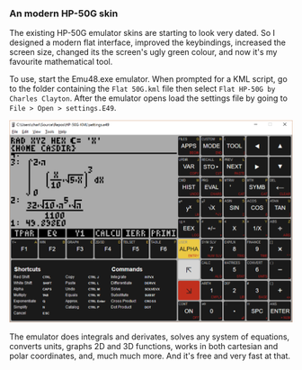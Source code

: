 ### An modern HP-50G skin

The existing HP-50G emulator skins are starting to look very dated. So I designed a modern flat interface, improved the keybindings, increased the screen size, changed its the screen's ugly green colour, and now it's my favourite mathematical tool.

To use, start the Emu48.exe emulator. When prompted for a KML script, go to the folder containing the `Flat 50G.kml` file then select  `Flat HP-50G by Charles Clayton`. After the emulator opens load the settings file by going to `File > Open > settings.E49`.

![Screenshot](/Images/Screenshot.png)

The emulator does integrals and derivates, solves any system of equations, converts units, graphs 2D and 3D functions, works in both cartesian and polar coordinates, and, much much more. And it's free and very fast at that.


